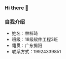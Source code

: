 ### Hi there 👋

<!--
**JackyLin18/jackylin18** is a ✨ _special_ ✨ repository because its `README.md` (this file) appears on your GitHub profile.

Here are some ideas to get you started:

- 🔭 I’m currently working on ...
- 🌱 I’m currently learning ...
- 👯 I’m looking to collaborate on ...
- 🤔 I’m looking for help with ...
- 💬 Ask me about ...
- 📫 How to reach me: ...
- 😄 Pronouns: ...
- ⚡ Fun fact: ...
-->
### 自我介绍
- 姓名：林梓琦
- 班级：18级软件工程3班
- 籍贯：广东揭阳
- 联系方式：19924339851
